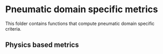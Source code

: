 # Pneumatic domain specific metrics
This folder contains functions that compute pneumatic domain specific criteria. 

## Physics based metrics
